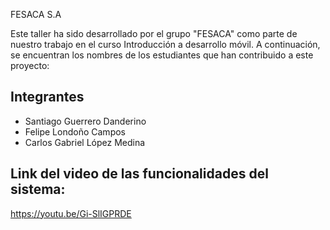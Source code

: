 FESACA S.A

Este taller ha sido desarrollado por el grupo "FESACA" como parte de nuestro trabajo en el curso Introducción a desarrollo móvil. A continuación, se encuentran los nombres de los estudiantes que han contribuido a este proyecto:

## Integrantes

- Santiago Guerrero Danderino
- Felipe Londoño Campos
- Carlos Gabriel López Medina


## Link del video de las funcionalidades del sistema:
https://youtu.be/Gi-SlIGPRDE
